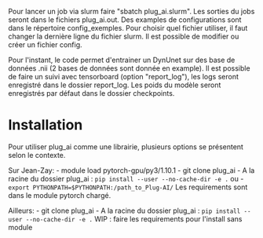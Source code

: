 Pour lancer un job via slurm faire "sbatch plug_ai.slurm". Les sorties du jobs seront dans le fichiers plug_ai.out.
Des examples de configurations sont dans le répertoire config_exemples. Pour choisir quel fichier utiliser, il faut changer la dernière ligne du fichier slurm.
Il est possible de modifier ou créer un fichier config.

Pour l'instant, le code permet d'entrainer un DynUnet sur des base de données .nii (2 bases de données sont donnée en example).
Il est possible de faire un suivi avec tensorboard (option "report_log"), les logs seront enregistré dans le dossier report_log.
Les poids du modèle seront enregistrés par défaut dans le dossier checkpoints.

# Installation
Pour utiliser plug_ai comme une librairie, plusieurs options se présentent selon le contexte.

Sur Jean-Zay: 
    - module load pytorch-gpu/py3/1.10.1
    - git clone plug_ai
    - A la racine du dossier plug_ai : ```pip install --user --no-cache-dir -e .```
    ou
    - ```export PYTHONPATH=$PYTHONPATH:/path_to_Plug-AI/```
Les requirements sont dans le module pytorch chargé.


Ailleurs: 
    - git clone plug_ai
    - A la racine du dossier plug_ai : ```pip install --user --no-cache-dir -e .``` 
 WIP : faire les requirements pour l'install sans module  
